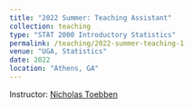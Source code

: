 ```yaml
---
title: "2022 Summer: Teaching Assistant"
collection: teaching
type: "STAT 2000 Introductory Statistics"
permalink: /teaching/2022-summer-teaching-1
venue: "UGA, Statistics"
date: 2022
location: "Athens, GA"
---
```

Instructor: [Nicholas Toebben](https://www.stat.uga.edu/directory/people/nicholas-toebben)
